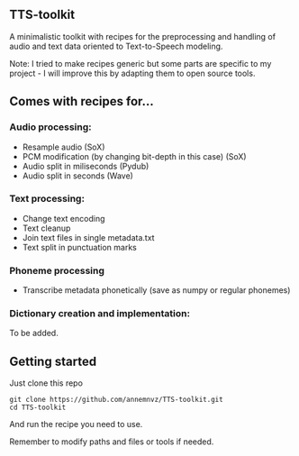 ## TTS-toolkit
A minimalistic toolkit with recipes for the preprocessing and handling of audio and text data oriented to Text-to-Speech modeling. 

Note: I tried to make recipes generic but some parts are specific to my project - I will improve this by adapting them to open source tools.

## Comes with recipes for...
### Audio processing:
- Resample audio (SoX)
- PCM modification (by changing bit-depth in this case) (SoX)
- Audio split in miliseconds (Pydub)
- Audio split in seconds (Wave)

### Text processing:
- Change text encoding
- Text cleanup 
- Join text files in single metadata.txt
- Text split in punctuation marks 

### Phoneme processing
- Transcribe metadata phonetically (save as numpy or regular phonemes)

### Dictionary creation and implementation:
To be added.

## Getting started

Just clone this repo

```
git clone https://github.com/annemnvz/TTS-toolkit.git
cd TTS-toolkit
```

And run the recipe you need to use. 

Remember to modify paths and files or tools if needed.
